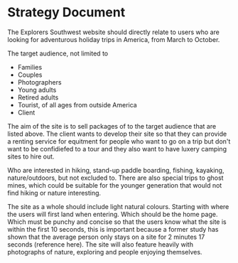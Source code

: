 # Strategy Document

The Explorers Southwest website should directly relate to users who are looking for adventurous holiday trips in America, from March to October.

The target audience, not limited to

*	Families
*	Couples
*	Photographers
*	Young adults
*	Retired adults
*	Tourist, of all ages from outside America
* Client

The aim of the site is to sell packages of to the target audience that are listed above. The client wants to develop their site so that they can provide a renting service for equitment for people who want to go on a trip but don't want to be confidiefed to a tour and they also want to have luxery camping sites to hire out.

Who are interested in hiking, stand-up paddle boarding, fishing, kayaking, nature/outdoors, but not excluded to. There are also special trips to ghost mines, which could be suitable for the younger generation that would not find hiking or nature interesting.

The site as a whole should include light natural colours. Starting with where the users will first land when entering. Which should be the home page. Which must be punchy and concise so that the users know what the site is within the first 10 seconds, this is important because a former study has shown that the average person only stays on a site for 2 minutes 17 seconds (reference here). The site will also feature heavily with photographs of nature, exploring and people enjoying themselves.
